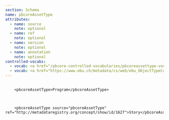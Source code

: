 ```yaml
---
section: Schema
name: pbcoreAssetType
attributes:
  - name: source
    note: optional
  - name: ref
    note: optional
  - name: version
    note: optional
  - name: annotation
    note: optional
controlled-vocabs:
  - vocab: <a href="/pbcore-controlled-vocabularies/pbcoreassettype-vocabulary/">PBCore's pbcoreAssetType Vocabulary</a>
  - vocab: <a href="https://www.ebu.ch/metadata/cs/web/ebu_ObjectTypeCodeCS_p.xml.htm">EBU Object Type Code</a>
---
```


<pre>
  <code>
    &lt;pbcoreAssetType&gt;Program&lt;/pbcoreAssetType&gt;
  </code>
</pre>

<pre>
  <code>
    &lt;pbcoreAssetType source=&quot;pbcoreAssetType&quot; ref=&quot;http://metadataregistry.org/concept/show/id/1627&quot;&gt;Story&lt;/pbcoreAssetType&gt;
  </code>
</pre>

